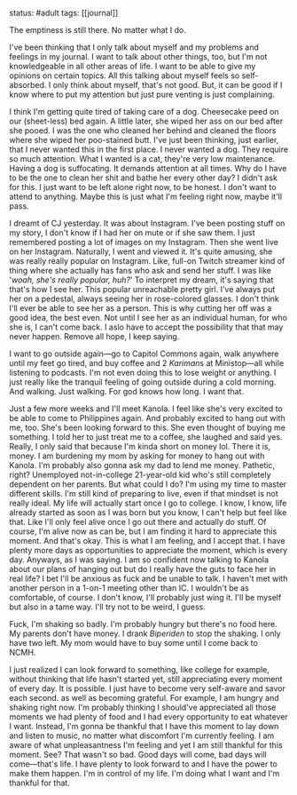 status: #adult 
tags: [[journal]]

The emptiness is still there. No matter what I do. 

I've been thinking that I only talk about myself and my problems and feelings in my journal. I want to talk about other things, too, but I'm not knowledgeable in all other areas of life. I want to be able to give my opinions on certain topics. All this talking about myself feels so self-absorbed. I only think about myself, that's not good. But, it can be good if I know where to put my attention but just pure venting is just complaining. 

I think I'm getting quite tired of taking care of a dog. Cheesecake peed on our (sheet-less) bed again. A little later, she wiped her ass on our bed after she pooed. I was the one who cleaned her behind and cleaned the floors where she wiped her poo-stained butt. I've just been thinking, just earlier, that I never wanted this in the first place. I never wanted a dog. They require so much attention. What I wanted is a cat, they're very low maintenance. Having a dog is suffocating. It demands attention at all times. Why do I have to be the one to clean her shit and bathe her every other day? I didn't ask for this. I just want to be left alone right now, to be honest. I don't want to attend to anything. Maybe this is just what I'm feeling right now, maybe it'll pass.

I dreamt of CJ yesterday. It was about Instagram. I've been posting stuff on my story, I don't know if I had her on mute or if she saw them. I just remembered posting a lot of images on my Instagram. Then she went live on her Instagram. Naturally, I went and viewed it. It's quite amusing, she was really really popular on Instagram. Like, full-on Twitch streamer kind of thing where she actually has fans who ask and send her stuff. I was like '*woah, she's really popular, huh?*' To interpret my dream, it's saying that that's how I see her. This popular unreachable pretty girl. I've always put her on a pedestal, always seeing her in rose-colored glasses. I don't think I'll ever be able to see her as a person. This is why cutting her off was a good idea, the best even. Not until I see her as an individual human, for who she is, I can't come back. I aslo have to accept the possibility that that may never happen. Remove all hope, I keep saying.

I want to go outside again—go to Capitol Commons again, walk anywhere until my feet go tired, and buy coffee and 2 *Kariman*s at Ministop—all while listening to podcasts. I'm not even doing this to lose weight or anything. I just really like the tranquil feeling of going outside during a cold morning. And walking. Just walking. For god knows how long. I want that.

Just a few more weeks and I'll meet Kanola. I feel like she's very excited to be able to come to Philippines again. And probably excited to hang out with me, too. She's been looking forward to this. She even thought of buying me something. I told her to just treat me to a coffee, she laughed and said yes. Really, I only said that because I'm kinda short on money lol. There it is, money. I am burdening my mom by asking for money to hang out with Kanola. I'm probably also gonna ask my dad to lend me money. Pathetic, right? Unemployed not-in-college 21-year-old kid who's still completely dependent on her parents. But what could I do? I'm using my time to master different skills. I'm still kind of preparing to live, even if that mindset is not really ideal. My life will actually start once I go to college. I know, I know, life already started as soon as I was born but you know, I can't help but feel like that. Like I'll only feel alive once I go out there and actually do stuff. Of course, I'm alive now as can be, but I am finding it hard to appreciate this moment. And that's okay. This is what I am feeling, and I accept that. I have plenty more days as opportunities to appreciate the moment, which is every day. Anyways, as I was saying. I am so confident now talking to Kanola about our plans of hanging out but do I really have the guts to face her in real life? I bet I'll be anxious as fuck and be unable to talk. I haven't met with another person in a 1-on-1 meeting other than IC. I wouldn't be as comfortable, of course. I don't know, I'll probably just wing it. I'll be myself but also in a tame way. I'll try not to be weird, I guess. 

Fuck, I'm shaking so badly. I'm probably hungry but there's no food here. My parents don't have money. I drank *Biperiden* to stop the shaking. I only have two left. My mom would have to buy some until I come back to NCMH. 

I just realized I can look forward to something, like college for example, without thinking that life hasn't started yet, still appreciating every moment of every day. It is possible. I just have to become very self-aware and savor each second. as well as becoming grateful. For example, I am hungry and shaking right now. I'm probably thinking I should've appreciated all those moments we had plenty of food and I had every opportunity to eat whatever I want. Instead, I'm gonna be thankful that I have this moment to lay down and listen to music, no matter what discomfort I'm currently feeling. I am aware of what unpleasantness I'm feeling and yet I am still thankful for this moment. See? That wasn't so bad. Good days will come, bad days will come—that's life. I have plenty to look forward to and I have the power to make them happen. I'm in control of my life. I'm doing what I want and I'm thankful for that.